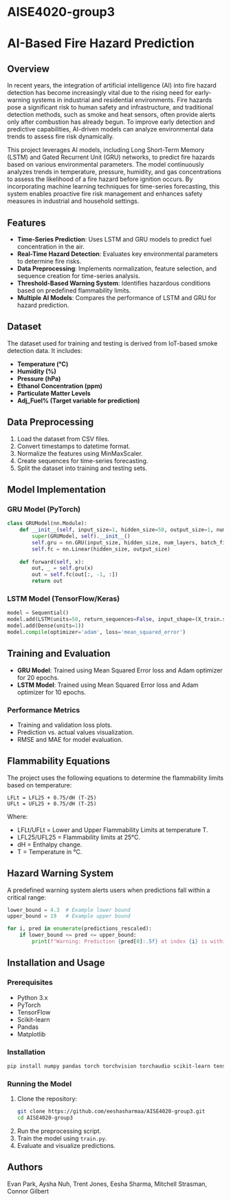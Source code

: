 # AISE4020-group3

# AI-Based Fire Hazard Prediction

## Overview
In recent years, the integration of artificial intelligence (AI) into fire hazard detection has become increasingly vital due to the rising need for early-warning systems in industrial and residential environments. Fire hazards pose a significant risk to human safety and infrastructure, and traditional detection methods, such as smoke and heat sensors, often provide alerts only after combustion has already begun. To improve early detection and predictive capabilities, AI-driven models can analyze environmental data trends to assess fire risk dynamically.

This project leverages AI models, including Long Short-Term Memory (LSTM) and Gated Recurrent Unit (GRU) networks, to predict fire hazards based on various environmental parameters. The model continuously analyzes trends in temperature, pressure, humidity, and gas concentrations to assess the likelihood of a fire hazard before ignition occurs. By incorporating machine learning techniques for time-series forecasting, this system enables proactive fire risk management and enhances safety measures in industrial and household settings.

## Features
- **Time-Series Prediction**: Uses LSTM and GRU models to predict fuel concentration in the air.
- **Real-Time Hazard Detection**: Evaluates key environmental parameters to determine fire risks.
- **Data Preprocessing**: Implements normalization, feature selection, and sequence creation for time-series analysis.
- **Threshold-Based Warning System**: Identifies hazardous conditions based on predefined flammability limits.
- **Multiple AI Models**: Compares the performance of LSTM and GRU for hazard prediction.

## Dataset
The dataset used for training and testing is derived from IoT-based smoke detection data. It includes:
- **Temperature (°C)**
- **Humidity (%)**
- **Pressure (hPa)**
- **Ethanol Concentration (ppm)**
- **Particulate Matter Levels**
- **Adj_Fuel% (Target variable for prediction)**

## Data Preprocessing
1. Load the dataset from CSV files.
2. Convert timestamps to datetime format.
3. Normalize the features using MinMaxScaler.
4. Create sequences for time-series forecasting.
5. Split the dataset into training and testing sets.

## Model Implementation
### GRU Model (PyTorch)
```python
class GRUModel(nn.Module):
    def __init__(self, input_size=1, hidden_size=50, output_size=1, num_layers=2):
        super(GRUModel, self).__init__()
        self.gru = nn.GRU(input_size, hidden_size, num_layers, batch_first=True)
        self.fc = nn.Linear(hidden_size, output_size)
    
    def forward(self, x):
        out, _ = self.gru(x)
        out = self.fc(out[:, -1, :])
        return out
```

### LSTM Model (TensorFlow/Keras)
```python
model = Sequential()
model.add(LSTM(units=50, return_sequences=False, input_shape=(X_train.shape[1], X_train.shape[2])))
model.add(Dense(units=1))
model.compile(optimizer='adam', loss='mean_squared_error')
```

## Training and Evaluation
- **GRU Model**: Trained using Mean Squared Error loss and Adam optimizer for 20 epochs.
- **LSTM Model**: Trained using Mean Squared Error loss and Adam optimizer for 10 epochs.

### Performance Metrics
- Training and validation loss plots.
- Prediction vs. actual values visualization.
- RMSE and MAE for model evaluation.

## Flammability Equations
The project uses the following equations to determine the flammability limits based on temperature:
```
LFLt = LFL25 + 0.75/dH (T-25)
UFLt = UFL25 + 0.75/dH (T-25)
```
Where:
- LFLt/UFLt = Lower and Upper Flammability Limits at temperature T.
- LFL25/UFL25 = Flammability limits at 25°C.
- dH = Enthalpy change.
- T = Temperature in °C.

## Hazard Warning System
A predefined warning system alerts users when predictions fall within a critical range:
```python
lower_bound = 4.3  # Example lower bound
upper_bound = 19   # Example upper bound

for i, pred in enumerate(predictions_rescaled):
    if lower_bound <= pred <= upper_bound:
        print(f"Warning: Prediction {pred[0]:.5f} at index {i} is within the specified range ({lower_bound} - {upper_bound}).")
```

## Installation and Usage
### Prerequisites
- Python 3.x
- PyTorch
- TensorFlow
- Scikit-learn
- Pandas
- Matplotlib

### Installation
```bash
pip install numpy pandas torch torchvision torchaudio scikit-learn tensorflow matplotlib
```

### Running the Model
1. Clone the repository:
   ```bash
   git clone https://github.com/eeshasharmaa/AISE4020-group3.git
   cd AISE4020-group3
   ```
2. Run the preprocessing script.
3. Train the model using `train.py`.
4. Evaluate and visualize predictions.

## Authors
Evan Park, Aysha Nuh, Trent Jones, Eesha Sharma, Mitchell Strasman, Connor Gilbert
